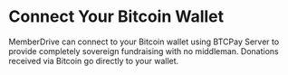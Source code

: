 
# Connect Your Bitcoin Wallet

MemberDrive can connect to your Bitcoin wallet using BTCPay Server to provide completely sovereign fundraising with no middleman. Donations received via Bitcoin go directly to your wallet.